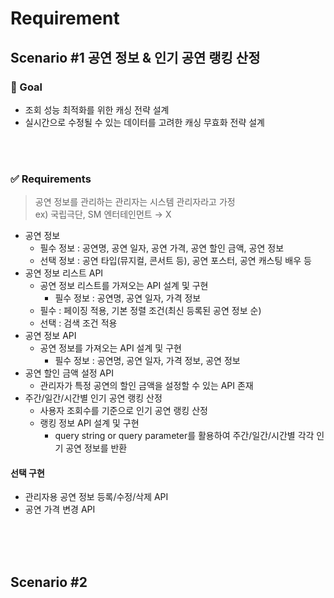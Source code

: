 # Requirement
## Scenario #1 공연 정보 & 인기 공연 랭킹 산정
### 🎯 Goal

- 조회 성능 최적화를 위한 캐싱 전략 설계
- 실시간으로 수정될 수 있는 데이터를 고려한 캐싱 무효화 전략 설계

<br><br>

### ✅ **Requirements**

> 공연 정보를 관리하는 관리자는 시스템 관리자라고 가정  
> ex) 국립극단, SM 엔터테인먼트 → X

- 공연 정보
    - 필수 정보 : 공연명, 공연 일자, 공연 가격, 공연 할인 금액, 공연 정보
    - 선택 정보 : 공연 타입(뮤지컬, 콘서트 등), 공연 포스터, 공연 캐스팅 배우 등
- 공연 정보 리스트 API
    - 공연 정보 리스트를 가져오는 API 설계 및 구현
        - 필수 정보 : 공연명, 공연 일자, 가격 정보
    - 필수 : 페이징 적용, 기본 정렬 조건(최신 등록된 공연 정보 순)
    - 선택 : 검색 조건 적용
- 공연 정보 API
    - 공연 정보를 가져오는 API 설계 및 구현
        - 필수 정보 : 공연명, 공연 일자, 가격 정보, 공연 정보
- 공연 할인 금액 설정 API
    - 관리자가 특정 공연의 할인 금액을 설정할 수 있는 API 존재
- 주간/일간/시간별 인기 공연 랭킹 산정
    - 사용자 조회수를 기준으로 인기 공연 랭킹 산정
    - 랭킹 정보 API 설계 및 구현
        - query string or query parameter를 활용하여 주간/일간/시간별 각각 인기 공연 정보를 반환

#### 선택 구현

- 관리자용 공연 정보 등록/수정/삭제 API
- 공연 가격 변경 API

<br><br><br>


## Scenario #2 
